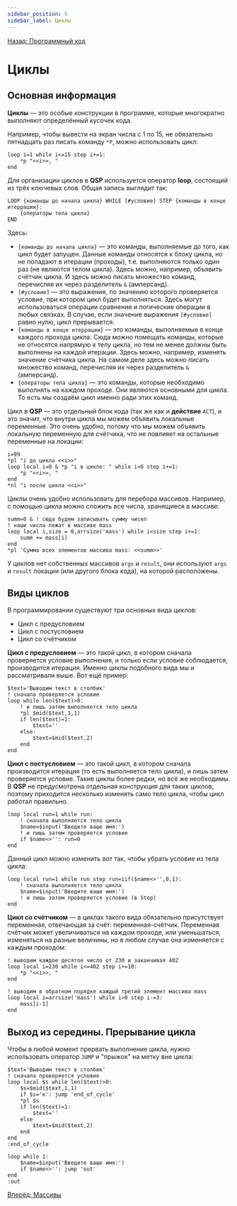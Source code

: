 ```yaml
---
sidebar_position: 5
sidebar_label: Циклы
---
```

[Назад: Программный код](coding)

# Циклы

## Основная информация

**Циклы** — это особые конструкции в программе, которые многократно выполняют определённый кусочек кода.

Например, чтобы вывести на экран числа с 1 по 15, не обязательно пятнадцать раз писать команду `*P`, можно использовать цикл:

```qsp
loop i=1 while i<=15 step i+=1:
    *p "<<i>>, "
end
```

Для организации циклов в **QSP** используется оператор **loop**, состоящий из трёх ключевых слов. Общая запись выглядит так:

```qsp
LOOP {команды до начала цикла} WHILE [#условие] STEP {команды в конце итеррации}:
    {операторы тела цикла}
END
```

Здесь:

* `{команды до начала цикла}` — это команды, выполняемые до того, как цикл будет запущен. Данные команды относятся к блоку цикла, но не попадают в итерации (проходы), т.е. выполняются только один раз (не являются телом цикла). Здесь можно, например, объявить счётчик цикла. И здесь можно писать множество команд, перечисляя их через разделитель `&` (амперсанд).
* `[#условие]` — это выражение, по значению которого проверяется условие, при котором цикл будет выполняться. Здесь могут использоваться операции сравнения и логические операции в любых связках. В случае, если значение выражения `[#условие]` равно нулю, цикл прерывается.
* `{команды в конце итеррации}` — это команды, выполняемые в конце каждого прохода цикла. Сюда можно помещать команды, которые не относятся напрямую к телу цикла, но тем не менее должны быть выполнены на каждой итерации. Здесь можно, например, изменять значение счётчика цикла. На самом деле здесь можно писать множество команд, перечисляя их через разделитель `&` (амперсанд).
* `{операторы тела цикла}` — это команды, которые необходимо выполнять на каждом проходе. Они являются основными для цикла. То есть мы создаём цикл именно ради этих команд.

Цикл в **QSP** — это отдельный блок кода (так же как и **действие** `ACT`), и это значит, что внутри цикла мы можем объявить локальные переменные. Это очень удобно, потому что мы можем объявить локальную переменную для счётчика, что не повлияет на остальные переменные на локации:

```qsp
i=99
*pl "i до цикла <<i>>"
loop local i=0 & *p "i в цикле: " while i<6 step i+=1:
    *p "<<i>>, "
end
*nl "i после цикла <<i>>"
```

Циклы очень удобно использовать для перебора массивов. Например, с помощью цикла можно сложить все числа, хранящиеся в массиве:

```qsp
summ=0 & ! сюда будем записывать сумму чисел
! наши числа лежат в массиве mass
loop local i,size = 0,arrsize('mass') while i<size step i+=1:
    summ += mass[i]
end
*pl 'Сумма всех элементов массива mass: <<summ>>'
```

У циклов нет собственных массивов `args` и `result`, они используют `args` и `result` локации (или другого блока кода), на которой расположены.
## Виды циклов

В программировании существуют три основных вида циклов:

* Цикл с предусловием
* Цикл с постусловием
* Цикл со счётчиком

**Цикл с предусловием** — это такой цикл, в котором сначала проверяется условие выполнения, и только если условие соблюдается, производится итерация. Именно циклы подобного вида мы и рассматривали выше. Вот ещё пример:

```qsp
$text='Выводим текст в столбик'
! сначала проверяется условие
loop while len($text)>0:
    ! и лишь затем выполняется тело цикла
    *pl $mid($text,1,1)
    if len($text)=1:
        $text=''
    else:
        $text=$mid($text,2)
    end
end
```

**Цикл с постусловием** — это такой цикл, в котором сначала производится итерация (то есть выполняется тело цикла), и лишь затем проверяется условие. Такие циклы более редки, но всё же необходимы. В **QSP** не предусмотрена отдельная конструкция для таких циклов, поэтому приходится несколько изменять само тело цикла, чтобы цикл работал правильно.

```qsp
loop local run=1 while run:
    ! сначала выполняется тело цикла
    $name=$input('Введите ваше имя:')
    ! и лишь затем проверяется условие
    if $name<>'': run=0
end
```

Данный цикл можно изменить вот так, чтобы убрать условие из тела цикла:

```qsp
loop local run=1 while run step run=iif($name<>'',0,1):
    ! сначала выполняется тело цикла
    $name=$input('Введите ваше имя:')
    ! и лишь затем проверяется условие (в Step)
end
```

**Цикл со счётчиком** — в циклах такого вида обязательно присутствует переменная, отвечающая за счёт: переменная-счётчик. Переменная счётчик может увеличиваться на каждом проходе, или уменьшаться, изменяться на разные величины, но в любом случае она изменяется с каждым проходом:

```qsp
! выводим каждое десятое число от 230 и заканчивая 402
loop local i=230 while i<=402 step i+=10:
    *p "<<i>>, "
end

! выводим в обратном порядке каждый третий элемент массива mass
loop local i=arrsize('mass') while i>0 step i-=3:
    mass[i-1]
end
```

## Выход из середины. Прерывание цикла

Чтобы в любой момент прервать выполнение цикла, нужно использовать оператор `JUMP` и "прыжок" на метку вне цикла:

```qsp
$text='Выводим текст в столбик'
! сначала проверяется условие
loop local $s while len($text)>0:
    $s=$mid($text,1,1)
    if $s='к': jump 'end_of_cycle'
    *pl $s
    if len($text)=1:
        $text=''
    else
        $text=$mid($text,2)
    end  
end
:end_of_cycle
```

```qsp
loop while 1:
    $name=$input('Введите ваше имя:')
    if $name<>'': jump 'out'
end
:out
```

[Вперёд: Массивы](arrays)
